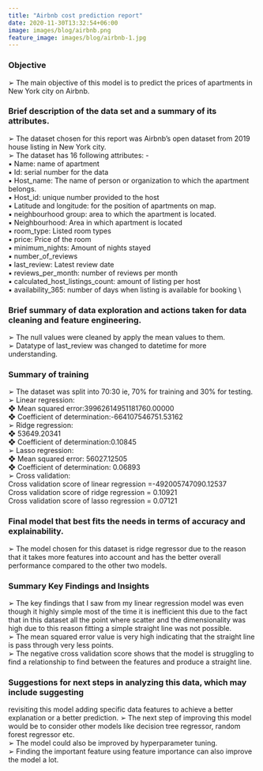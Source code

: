 ```yaml
---
title: "Airbnb cost prediction report"
date: 2020-11-30T13:32:54+06:00
image: images/blog/airbnb.png
feature_image: images/blog/airbnb-1.jpg
---
```

### Objective
➢ The main objective of this model is to predict the prices of apartments in
New York city on Airbnb.
### Brief description of the data set and a summary of its attributes.
➢ The dataset chosen for this report was Airbnb’s open dataset from 2019
house listing in New York city.\
➢ The dataset has 16 following attributes: - \
▪ Name: name of apartment \
▪ Id: serial number for the data \
▪ Host_name: The name of person or organization to which the apartment belongs.\
▪ Host_id: unique number provided to the host \
▪ Latitude and longitude: for the position of apartments on map. \
▪ neighbourhood group: area to which the apartment is located. \
▪ Neighbourhood: Area in which apartment is located \
▪ room_type: Listed room types \
▪ price: Price of the room \
▪ minimum_nights: Amount of nights stayed \
▪ number_of_reviews \
▪ last_review: Latest review date \
▪ reviews_per_month: number of reviews per month \
▪ calculated_host_listings_count: amount of listing per host \
▪ availability_365: number of days when listing is available for booking \
### Brief summary of data exploration and actions taken for data cleaning and feature engineering.
➢ The null values were cleaned by apply the mean values to them. \
➢ Datatype of last_review was changed to datetime for more understanding.
### Summary of training
➢ The dataset was split into 70:30 ie, 70% for training and 30% for testing. \
➢ Linear regression: \
❖ Mean squared error:39962614951181760.00000 \
❖ Coefficient of determination:-664107546751.53162 \
➢ Ridge regression: \
❖ 53649.20341 \
❖ Coefficient of determination:0.10845 \
➢ Lasso regression: \
❖ Mean squared error: 56027.12505 \
❖ Coefficient of determination: 0.06893 \
➢ Cross validation: \
Cross validation score of linear regression =-492005747090.12537 \
Cross validation score of ridge regression = 0.10921 \
Cross validation score of lasso regression = 0.07121
### Final model that best fits the needs in terms of accuracy and explainability.
➢ The model chosen for this dataset is ridge regressor due to the reason that it
takes more features into account and has the better overall performance
compared to the other two models.
### Summary Key Findings and Insights
➢ The key findings that I saw from my linear regression model was even
though it highly simple most of the time it is inefficient this due to the fact that
in this dataset all the point where scatter and the dimensionality was high
due to this reason fitting a simple straight line was not possible. \
➢ The mean squared error value is very high indicating that the straight line is
pass through very less points. \
➢ The negative cross validation score shows that the model is struggling to
find a relationship to find between the features and produce a straight line.
### Suggestions for next steps in analyzing this data, which may include suggesting
revisiting this model adding specific data features to achieve a better explanation or
a better prediction.
➢ The next step of improving this model would be to consider other models like
decision tree regressor, random forest regressor etc. \
➢ The model could also be improved by hyperparameter tuning. \
➢ Finding the important feature using feature importance can also improve the
model a lot.
